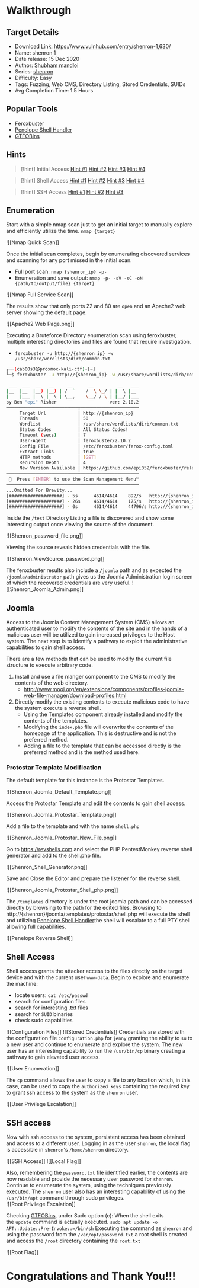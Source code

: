 # Walkthrough

## Target Details
- Download Link: https://www.vulnhub.com/entry/shenron-1,630/
- Name: shenron 1
- Date release: 15 Dec 2020
- Author: [Shubham mandloi](https://www.vulnhub.com/author/shubham-mandloi,768/)
- Series: [shenron](https://www.vulnhub.com/series/shenron,427/)
- Difficulty: Easy
- Tags: Fuzzing, Web CMS, Directory Listing, Stored Credentials, SUIDs
- Avg Completion Time: 1.5 Hours

## Popular Tools
- Feroxbuster
- [Penelope Shell Handler](https://github.com/brightio/penelope)
- [GTFOBins](https://gtfobins.github.io/)

## Hints

>[!hint] Initial Access
>[Hint #1](## "Have you found the Joomla Admin interface?")
>[Hint #2](## "Did you run DirBuster and locate interesting files?")
>[Hint #3](## "Did you explore the Joomla Administrator CMS and exploit Default Configurations?")
>[Hint #4](## "Have you used Default Templates to modify available site details to include a php reverse shell?")
>

>[!hint] Shell Access
>[Hint #1](## "Have you searched for configuration and possible `password` files?")
>[Hint #2](## "Have you elevated yourself from service access to user access?")
>[Hint #3](## "Have you enumerated User Access to escalate to Elevated User Access?")
>[Hint #4](## "Have you used the CP command to escalate to SSH Access?")
>

>[!hint] SSH Access
>[Hint #1](## "Have you found the `password` file?")
>[Hint #2](## "Have you Enumerated the capabilities of the Elevated User?")
>[Hint #3](## "Have you searched GTFObins for the appropriate PrivEsc?")
>

## Enumeration

Start with a simple nmap scan just to get an initial target to manually explore and efficiently utilize the time. `nmap {target}`

![[Nmap Quick Scan]]

Once the initial scan completes, begin by enumerating discovered services and scanning for any port missed in the initial scan. 
- Full port scan: `nmap {shenron_ip} -p-`
- Enumeration and save output: `nmap -p- -sV -sC -oN {path/to/output/file} {target}` 

![[Nmap Full Service Scan]]

The results show that only ports 22 and 80 are `open` and an Apache2 web server showing the default page.

![[Apache2 Web Page.png]]

Executing a Bruteforce Directory enumeration scan using feroxbuster, multiple interesting directories and files are found that require investigation.

- `feroxbuster -u http://{shenron_ip} -w /usr/share/wordlists/dirb/common.txt`
```bash
┌──(cab00s3㉿proxmox-kali-ctf)-[~]
└─$ feroxbuster -u http://{shenron_ip} -w /usr/share/wordlists/dirb/common.txt

 ___  ___  __   __     __      __         __   ___
|__  |__  |__) |__) | /  `    /  \ \_/ | |  \ |__
|    |___ |  \ |  \ | \__,    \__/ / \ | |__/ |___
by Ben "epi" Risher                    ver: 2.10.2
───────────────────────────┬──────────────────────
     Target Url            │ http://{shenron_ip}
     Threads               │ 50
     Wordlist              │ /usr/share/wordlists/dirb/common.txt
     Status Codes          │ All Status Codes!
     Timeout (secs)        │ 7
     User-Agent            │ feroxbuster/2.10.2
     Config File           │ /etc/feroxbuster/ferox-config.toml
     Extract Links         │ true
     HTTP methods          │ [GET]
     Recursion Depth       │ 4
     New Version Available │ https://github.com/epi052/feroxbuster/releases/latest
───────────────────────────┴──────────────────────
   Press [ENTER] to use the Scan Management Menu™
──────────────────────────────────────────────────
...Omitted For Brevity... 
[####################] - 5s      4614/4614    892/s   http://{shenron_ip}/ 
[####################] - 26s     4614/4614    175/s   http://{shenron_ip}/joomla/ 
[####################] - 0s      4614/4614    44796/s http://{shenron_ip}/test/ => Directory listing
```

Inside the `/test` Directory Listing a file is discovered and show some interesting output once viewing the source of the document.

![[Shenron_password_file.png]]

Viewing the source reveals hidden credentials with the file.

![[Shenron_ViewSource_password.png]]

The feroxbuster results also include a `/joomla` path and as expected the `/joomla/administrator` path gives us the Joomla Administration login screen of which the recovered credentials are very useful.
![[Shenron_Joomla_Admin.png]]

## Joomla

Access to the Joomla Content Management System (CMS) allows an authenticated user to modify the contents of the site and in the hands of a malicious user will be utilized to gain increased privileges to the Host system. The next step is to Identify a pathway to exploit the administrative capabilities to gain shell access.

There are a few methods that can be used to modify the current file structure to execute arbitrary code. 
1. Install and use a file manger component to the CMS to modify the contents of the web directory.
	- http://www.mooj.org/en/extensions/components/profiles-joomla-web-file-manager/download-profiles.html
2. Directly modify the existing contents to execute malicious code to have the system execute a reverse shell.
	- Using the Templates component already installed and modify the contents of the templates.
	- Modifying the `index.php` file will overwrite the contents of the homepage of the application.  This is destructive and is not the preferred method.
	- Adding a file to the template that can be accessed directly is the preferred method and is the method used here.
### Protostar Template Modification

The default template for this instance is the Protostar Templates.

![[Shenron_Joomla_Default_Template.png]]

Access the Protostar Template and edit the contents to gain shell access.

![[Shenron_Joomla_Protostar_Template.png]]

Add a file to the template and with the name `shell.php`

![[Shenron_Joomla_Protostar_New_File.png]]

Go to https://revshells.com and select the PHP PentestMonkey reverse shell generator and add to the shell.php file.

![[Shenron_Shell_Generator.png]]

Save and Close the Editor and prepare the listener for the reverse shell.

![[Shenron_Joomla_Protostar_Shell_php.png]]

The `/templates` directory is under the root joomla path and can be accessed directly by browsing to the path for the edited files. Browsing to http://{shenron}/joomla/templates/protostar/shell.php will execute the shell and utilizing [Penelope Shell Handler](https://github.com/brightio/penelope)the shell will escalate to a full PTY shell allowing full capabilities. 

![[Penelope Reverse Shell]]
## Shell Access

Shell access grants the attacker access to the files directly on the target device and with the current user `www-data`. Begin to explore and enumerate the machine: 
- locate users: `cat /etc/passwd`
- search for configuration files
- search for interesting .txt files
- search for `SUID` binaries
- check sudo capabilities

![[Configuration Files]]
![[Stored Credentials]]
Credentials are stored with the configuration file `configuration.php` for `jenny` granting the ability to `su` to a new user and continue to enumerate and explore the system. The new user has an interesting capability to run the `/usr/bin/cp` binary creating a pathway to gain elevated user access.

![[User Enumeration]]

The `cp` command allows the user to copy a file to any location which, in this case, can be used to copy the `authorized_keys` containing the required key to grant ssh access to the system as the `shenron` user.  

![[User Privilege Escalation]]

## SSH access

Now with ssh access to the system, persistent access has been obtained and access to a different user. Logging in as the user `shenron`, the local flag is accessible in `shenron`'s `/home/shenron` directory.

![[SSH Access]]
![[Local Flag]]

Also, remembering the `password.txt` file identified earlier, the contents are now readable and provide the necessary user password for `shenron`. Continue to enumerate the system, using the techniques previously executed.  The `shenron` user also has an interesting capability of using the `/usr/bin/apt` command through sudo privileges.   
![[Root Privilege Escalation]]

Checking [GTFOBins](https://GTFOBins.github.io), under Sudo option (c):
	When the shell exits the `update` command is actually executed.
			```
		sudo apt update -o APT::Update::Pre-Invoke::=/bin/sh
		```
Executing the command as `shenron` and using the password from the `/var/opt/password.txt` a root shell is created and access the `/root` directory containing the `root.txt`

![[Root Flag]]

# Congratulations and Thank You!!!
